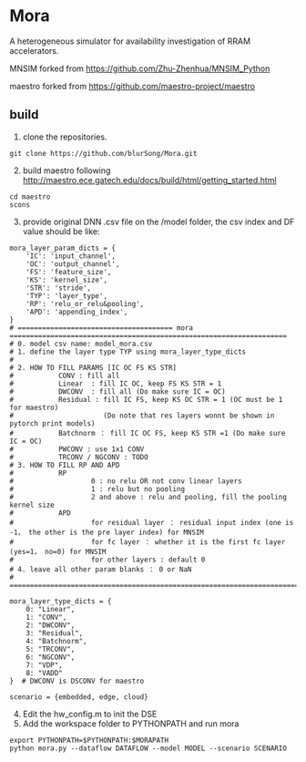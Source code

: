 # Mora
  A heterogeneous simulator for availability investigation of RRAM accelerators.
  
  MNSIM forked from https://github.com/Zhu-Zhenhua/MNSIM_Python
  
  maestro forked from https://github.com/maestro-project/maestro


## build
1. clone the repositories.  
```
git clone https://github.com/blurSong/Mora.git
```
2. build maestro following http://maestro.ece.gatech.edu/docs/build/html/getting_started.html
```
cd maestro
scons
```
3. provide original DNN .csv file on the /model folder, the csv index and DF value should be like: 
```
mora_layer_param_dicts = {
    'IC': 'input_channel',
    'OC': 'output_channel',
    'FS': 'feature_size',
    'KS': 'kernel_size',
    'STR': 'stride',
    'TYP': 'layer_type',
    'RP': 'relu_or_relu&pooling',
    'APD': 'appending_index',
}
# ====================================== mora ====================================================================
# 0. model csv name: model_mora.csv
# 1. define the layer type TYP using mora_layer_type_dicts
#
# 2. HOW TO FILL PARAMS [IC OC FS KS STR]
#           CONV : fill all
#           Linear  : fill IC OC, keep FS KS STR = 1
#           DWCONV  : fill all (Do make sure IC = OC)
#           Residual : fill IC FS, keep KS OC STR = 1 (OC must be 1 for maestro)
#                      (Do note that res layers wonnt be shown in pytorch print models)
#           Batchnorm ： fill IC OC FS, keep KS STR =1 (Do make sure IC = OC)
#           PWCONV : use 1x1 CONV
#           TRCONV / NGCONV : TODO
# 3. HOW TO FILL RP AND APD
#           RP
#                   0 : no relu OR not conv linear layers
#                   1 : relu but no pooling
#                   2 and above : relu and pooling, fill the pooling kernel size
#           APD
#                   for residual layer ： residual input index (one is -1， the other is the pre layer index) for MNSIM
#                   for fc layer ： whether it is the first fc layer (yes=1， no=0) for MNSIM
#                   for other layers : default 0
# 4. leave all other param blanks ： 0 or NaN
# ==================================================================================================================

```
```
mora_layer_type_dicts = {
    0: "Linear",
    1: "CONV",
    2: "DWCONV",
    3: "Residual",
    4: "Batchnorm",
    5: "TRCONV",
    6: "NGCONV",
    7: "VDP",
    8: "VADD"
}  # DWCONV is DSCONV for maestro

scenario = {embedded, edge, cloud}
```
4. Edit the hw_config.m to init the DSE
5. Add the workspace folder to PYTHONPATH and run mora
```
export PYTHONPATH=$PYTHONPATH:$MORAPATH
python mora.py --dataflow DATAFLOW --model MODEL --scenario SCENARIO
```
